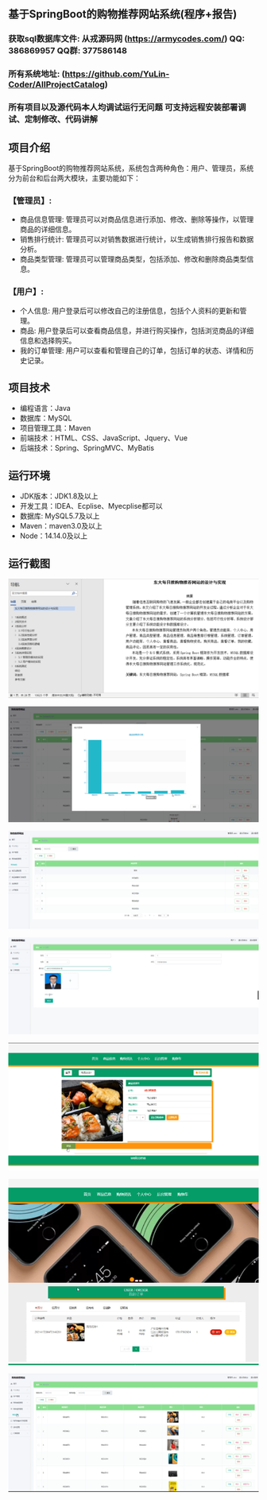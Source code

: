 ## 基于SpringBoot的购物推荐网站系统(程序+报告)

###  获取sql数据库文件: 从戎源码网 (https://armycodes.com/) QQ: 386869957 QQ群: 377586148
###  所有系统地址: (https://github.com/YuLin-Coder/AllProjectCatalog) 
###  所有项目以及源代码本人均调试运行无问题 可支持远程安装部署调试、定制修改、代码讲解

## 项目介绍
基于SpringBoot的购物推荐网站系统，系统包含两种角色：用户、管理员，系统分为前台和后台两大模块，主要功能如下：

### 【管理员】:
- 商品信息管理: 管理员可以对商品信息进行添加、修改、删除等操作，以管理商品的详细信息。
- 销售排行统计: 管理员可以对销售数据进行统计，以生成销售排行报告和数据分析。
- 商品类型管理: 管理员可以管理商品类型，包括添加、修改和删除商品类型信息。

### 【用户】:
- 个人信息: 用户登录后可以修改自己的注册信息，包括个人资料的更新和管理。
- 商品: 用户登录后可以查看商品信息，并进行购买操作，包括浏览商品的详细信息和选择购买。
- 我的订单管理: 用户可以查看和管理自己的订单，包括订单的状态、详情和历史记录。

## 项目技术
- 编程语言：Java
- 数据库：MySQL
- 项目管理工具：Maven
- 前端技术：HTML、CSS、JavaScript、Jquery、Vue
- 后端技术：Spring、SpringMVC、MyBatis

## 运行环境
- JDK版本：JDK1.8及以上
- 开发工具：IDEA、Ecplise、Myecplise都可以
- 数据库: MySQL5.7及以上
- Maven：maven3.0及以上
- Node：14.14.0及以上

## 运行截图
![](screenshot/1.png)

![](screenshot/2.png)

![](screenshot/3.png)

![](screenshot/4.png)

![](screenshot/5.png)

![](screenshot/6.png)

![](screenshot/7.png)
